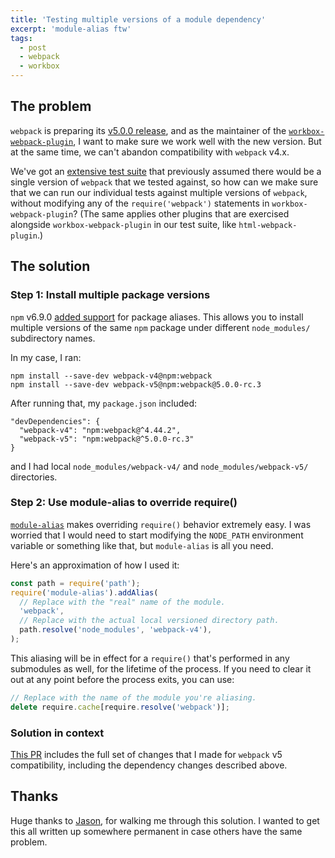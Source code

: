 ```yaml
---
title: 'Testing multiple versions of a module dependency'
excerpt: 'module-alias ftw'
tags:
  - post
  - webpack
  - workbox
---
```


## The problem

`webpack` is preparing its [v5.0.0 release](https://webpack.js.org/migrate/5/), and as the maintainer of the [`workbox-webpack-plugin`](https://developers.google.com/web/tools/workbox/modules/workbox-webpack-plugin), I want to make sure we work well with the new version. But at the same time, we can't abandon compatibility with `webpack` v4.x.

We've got an [extensive test suite](https://github.com/GoogleChrome/workbox/tree/v6/test/workbox-webpack-plugin) that previously assumed there would be a single version of `webpack` that we tested against, so how can we make sure that we can run our individual tests against multiple versions of `webpack`, without modifying any of the `require('webpack')` statements in `workbox-webpack-plugin`? (The same applies other plugins that are exercised alongside `workbox-webpack-plugin` in our test suite, like `html-webpack-plugin`.)

## The solution

### Step 1: Install multiple package versions

`npm` v6.9.0 [added support](https://npm.community/t/release-npm-6-9-0/5911) for package aliases. This allows you to install multiple versions of the same `npm` package under different `node_modules/` subdirectory names.

In my case, I ran:

```text
npm install --save-dev webpack-v4@npm:webpack
npm install --save-dev webpack-v5@npm:webpack@5.0.0-rc.3
```

After running that, my `package.json` included:

```text
"devDependencies": {
  "webpack-v4": "npm:webpack@^4.44.2",
  "webpack-v5": "npm:webpack@^5.0.0-rc.3"
}
```

and I had local `node_modules/webpack-v4/` and `node_modules/webpack-v5/` directories.

### Step 2: Use module-alias to override require()

[`module-alias`](https://github.com/ilearnio/module-alias) makes overriding `require()` behavior extremely easy. I was worried that I would need to start modifying the `NODE_PATH` environment variable or something like that, but `module-alias` is all you need.

Here's an approximation of how I used it:

```js
const path = require('path');
require('module-alias').addAlias(
  // Replace with the "real" name of the module.
  'webpack',
  // Replace with the actual local versioned directory path.
  path.resolve('node_modules', 'webpack-v4'),
);
```

This aliasing will be in effect for a `require()` that's performed in any submodules as well, for the lifetime of the process. If you need to clear it out at any point before the process exits, you can use:

```js
// Replace with the name of the module you're aliasing.
delete require.cache[require.resolve('webpack')];
```

### Solution in context

[This PR](https://github.com/GoogleChrome/workbox/pull/2641) includes the full set of changes that I made for `webpack` v5 compatibility, including the dependency changes described above.

## Thanks

Huge thanks to [Jason](https://twitter.com/_developit), for walking me through this solution. I wanted to get this all written up somewhere permanent in case others have the same problem.

